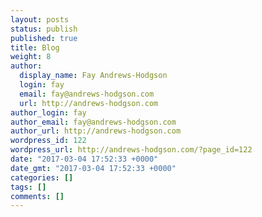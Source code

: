 ```yaml
---
layout: posts
status: publish
published: true
title: Blog
weight: 8
author:
  display_name: Fay Andrews-Hodgson
  login: fay
  email: fay@andrews-hodgson.com
  url: http://andrews-hodgson.com
author_login: fay
author_email: fay@andrews-hodgson.com
author_url: http://andrews-hodgson.com
wordpress_id: 122
wordpress_url: http://andrews-hodgson.com/?page_id=122
date: "2017-03-04 17:52:33 +0000"
date_gmt: "2017-03-04 17:52:33 +0000"
categories: []
tags: []
comments: []
---
```

